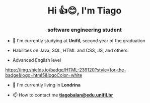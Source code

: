 
<h1 align="center">Hi 👍😊, I'm Tiago</h1>
<h3 align="center">software engineering student</h3>

- 📘 I'm currently studying at **Unifil**, second year of the graduation

- Habilities on Java, SQL, HTML and CSS, JS, and others.

- Advanced English level

https://img.shields.io/badge/HTML-239120?style=for-the-badge&logo=html5&logoColor=white

- 🏬 I'm currently living in **Londrina**

- 📫 How to contact me **tiagobalan@edu.unifil.br**



